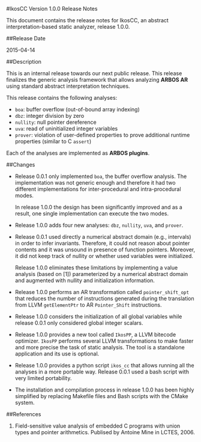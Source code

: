 #IkosCC Version 1.0.0 Release Notes

This document contains the release notes for IkosCC, an abstract
interpretation-based static analyzer, release 1.0.0.

##Release Date

2015-04-14

##Description

This is an internal release towards our next public release. This
release finalizes the generic analysis framework that allows analyzing
**ARBOS AR** using standard abstract interpretation techniques.

This release contains the following analyses:

- `boa`: buffer overflow (out-of-bound array indexing)
- `dbz`: integer division by zero
- `nullity`: null pointer dereference
- `uva`: read of uninitialized integer variables
- `prover`: violation of user-defined properties to prove additional
runtime properties (similar to C `assert`)

Each of the analyses are implemented as **ARBOS plugins**.

##Changes

* Release 0.0.1 only implemented `boa`, the buffer overflow
  analysis. The implementation was not generic enough and therefore it
  had two different implementations for inter-procedural and
  intra-procedural modes.

  In release 1.0.0 the design has been significantly improved and as a
  result, one single implementation can execute the two modes.

* Release 1.0.0 adds four new analyses: `dbz`, `nullity`, `uva`, and
  `prover`.

* Release 0.0.1 used directly a numerical abstract domain (e.g.,
  intervals) in order to infer invariants. Therefore, it could not
  reason about pointer contents and it was unsound in presence of
  function pointers. Moreover, it did not keep track of nullity or
  whether used variables were initialized.

  Release 1.0.0 eliminates these limitations by implementing a value
  analysis (based on [1]) parameterized by a numerical abstract domain
  and augmented with nullity and initialization information.

* Release 1.0.0 performs an AR transformation called
  `pointer_shift_opt` that reduces the number of instructions
  generated during the translation from LLVM `getElementPtr` to AR
  `Pointer_Shift` instructions.

* Release 1.0.0 considers the initialization of all global variables
  while release 0.0.1 only considered global integer scalars.

* Release 1.0.0 provides a new tool called `IkosPP`, a LLVM bitecode
  optimizer. `IkosPP` performs several LLVM transformations to make
  faster and more precise the task of static analysis. The tool is a
  standalone application and its use is optional.
  
* Release 1.0.0 provides a python script `ikos_cc` that allows running
  all the analyses in a more portable way. Release 0.0.1 used a bash
  script with very limited portability.

* The installation and compilation process in release 1.0.0 has been
  highly simplified by replacing Makefile files and Bash scripts with
  the CMake system.

##References

1. Field-sensitive value analysis of embedded C programs with union
types and pointer arithmetics. Publised by Antoine Mine in
LCTES, 2006.

